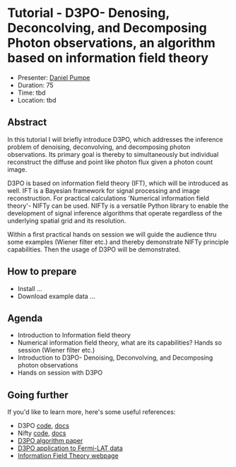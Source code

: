 # Tutorial - D3PO- Denosing, Deconcolving, and Decomposing Photon observations, an algorithm based on information field theory

* Presenter: [Daniel Pumpe](https://github.com/dpumpe)
* Duration: 75 
* Time: tbd
* Location: tbd

## Abstract

In this tutorial I will briefly introduce D3PO, which addresses the inference
problem of denoising, deconvolving, and decomposing photon observations. Its
primary goal is thereby to simultaneously but individual reconstruct the diffuse
and point like photon flux given a photon count image.

D3PO is based on information field theory (IFT), which will be introduced as
well. IFT is a  Bayesian framework for signal processing and image
reconstruction. For practical calculations 'Numerical information field theory'-
NIFTy can be used. NIFTy is a versatile Python library to enable the development
of signal inference algorithms that operate regardless of the underlying spatial
grid and its resolution. 

Within a first practical hands on session we will guide the audience thru some
examples (Wiener filter etc.) and thereby demonstrate NIFTy principle
capabilities. Then the usage of D3PO will be demonstrated. 

## How to prepare

- Install ...
- Download example data ...

## Agenda


- Introduction to Information field theory
- Numerical information field theory, what are its capabilities?
  Hands so session (Wiener filter etc.)
- Introduction to D3PO- Denoising, Deconvolving, and Decomposing photon observations
- Hands on session with D3PO

## Going further

If you'd like to learn more, here's some useful references:

* D3PO [code](https://github.com/information-field-theory/d3po),
  [docs](http://wwwmpa.mpa-garching.mpg.de/ift/d3po/)
* Nifty [code](https://github.com/information-field-theory/nifty),
  [docs](http://wwwmpa.mpa-garching.mpg.de/ift/nifty/)
* [D3PO algorithm paper](http://labs.adsabs.harvard.edu/adsabsadsabs/abs/2015A%26A...574A..74S/)
* [D3PO application to Fermi-LAT data](http://labs.adsabs.harvard.edu/adsabsadsabs/abs/2015A%26A...581A.126S/)
* [Information Field Theory webpage](https://wwwmpa.mpa-garching.mpg.de/ift/)
